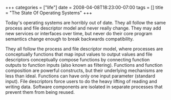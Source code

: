 +++
categories = ["life"]
date = 2008-04-08T18:23:00-07:00
tags = []
title = "The State Of Operating Systems"
+++

Today's operating systems are horribly out of date. They all follow the same process and file descriptor model and never really change. They may add new services or interfaces over time, but never do their core program semantics change enough to break backwards compatibility.

They all follow the process and file descriptor model, where processes are conceptually functions that map input values to output values and file descriptors conceptually compose functions by connecting function outputs to function inputs (also known as filtering). Functions and function composition are powerful constructs, but their underlying mechanisms are less than ideal. Functions can have only one input parameter (standard input). File descriptors force users to do the heavy lifting of reading and writing data. Software components are isolated in separate processes that prevent them from being reused.
